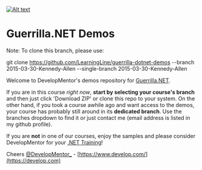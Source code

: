 [![Alt text](https://raw.githubusercontent.com/mikeckennedy/EssentialPythonDemos/master/supporting_files/dmlog.png)](https://develop.com)

Guerrilla.NET Demos
===========

Note: To clone this branch, please use:

git clone https://github.com/LearningLine/guerrilla-dotnet-demos --branch 2015-03-30-Kennedy-Allen --single-branch 2015-03-30-Kennedy-Allen

Welcome to DevelopMentor's demos repository for 
[Guerrilla.NET](https://www.develop.com/training-course/guerrilla-net). 

If you are in this course *right now*, **start by selecting your course's branch** and then just click 'Download ZIP' or clone this repo to your system. On the other hand, if you took a course awhile ago and want access to the demos, your course has probably still around in its **dedicated branch**. Use the branches dropdown to find it or just contact me (email address is listed in my github profile).

If you are **not** in one of our courses, enjoy the samples and please consider DevelopMentor for your [.NET Training](http://www.develop.com/training-courses/dotnet)!

Cheers
[@DevelopMentor_](https://twitter.com/developmentor_) - 
[https://www.develop.com/](https://develop.com)

